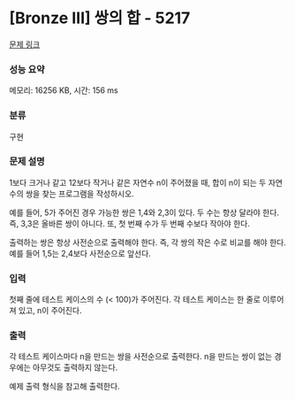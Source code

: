 # [Bronze III] 쌍의 합 - 5217 

[문제 링크](https://www.acmicpc.net/problem/5217) 

### 성능 요약

메모리: 16256 KB, 시간: 156 ms

### 분류

구현

### 문제 설명

<p>1보다 크거나 같고 12보다 작거나 같은 자연수 n이 주어졌을 때, 합이 n이 되는 두 자연수의 쌍을 찾는 프로그램을 작성하시오.</p>

<p>예를 들어, 5가 주어진 경우 가능한 쌍은 1,4와 2,3이 있다. 두 수는 항상 달라야 한다. 즉, 3,3은 올바른 쌍이 아니다. 또, 첫 번째 수가 두 번째 수보다 작아야 한다.</p>

<p>출력하는 쌍은 항상 사전순으로 출력해야 한다. 즉, 각 쌍의 작은 수로 비교를 해야 한다. 예를 들어 1,5는 2,4보다 사전순으로 앞선다.</p>

### 입력 

 <p>첫째 줄에 테스트 케이스의 수 (< 100)가 주어진다. 각 테스트 케이스는 한 줄로 이루어져 있고, n이 주어진다.</p>

### 출력 

 <p>각 테스트 케이스마다 n을 만드는 쌍을 사전순으로 출력한다. n을 만드는 쌍이 없는 경우에는 아무것도 출력하지 않는다.</p>

<p>예제 출력 형식을 참고해 출력한다.</p>

